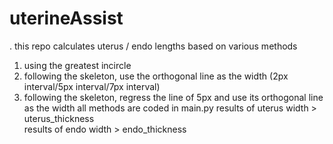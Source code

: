 # uterineAssist
.
this repo calculates uterus / endo lengths based on various methods  
1. using the greatest incircle  
2. following the skeleton, use the orthogonal line as the width (2px interval/5px interval/7px interval)  
3. following the skeleton, regress the line of 5px and use its orthogonal line as the width
all methods are coded in main.py
results of uterus width > uterus_thickness  
results of endo width > endo_thickness  
